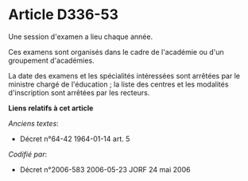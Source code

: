 # Article D336-53

Une session d'examen a lieu chaque année.

Ces examens sont organisés dans le cadre de l'académie ou d'un groupement d'académies.

La date des examens et les spécialités intéressées sont arrêtées par le ministre chargé de l'éducation ; la liste des centres
et les modalités d'inscription sont arrêtées par les recteurs.

**Liens relatifs à cet article**

_Anciens textes_:

  - Décret n°64-42 1964-01-14 art. 5

_Codifié par_:

  - Décret n°2006-583 2006-05-23 JORF 24 mai 2006
